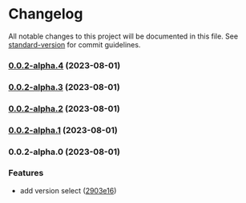 # Changelog

All notable changes to this project will be documented in this file. See [standard-version](https://github.com/conventional-changelog/standard-version) for commit guidelines.

### [0.0.2-alpha.4](https://github.com/isubo-org/version/compare/v0.0.2-alpha.2...v0.0.2-alpha.4) (2023-08-01)

### [0.0.2-alpha.3](https://github.com/isubo-org/version/compare/v0.0.2-alpha.2...v0.0.2-alpha.3) (2023-08-01)

### [0.0.2-alpha.2](https://github.com/isubo-org/version/compare/v0.0.2-alpha.1...v0.0.2-alpha.2) (2023-08-01)

### [0.0.2-alpha.1](https://github.com/isubo-org/version/compare/v0.0.2-alpha.0...v0.0.2-alpha.1) (2023-08-01)

### 0.0.2-alpha.0 (2023-08-01)


### Features

* add version select ([2903e16](https://github.com/isubo-org/version/commit/2903e1675b2c7de687ed0659647c87f5e7fe1f6c))
